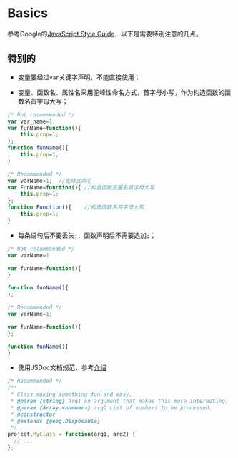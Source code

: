 # Basics
参考Google的[JavaScript Style Guide](http://google-styleguide.googlecode.com/svn/trunk/javascriptguide.xml)，以下是需要特别注意的几点。

## 特别的
- 变量要经过`var`关键字声明，不能直接使用；

- 变量、函数名、属性名采用驼峰性命名方式，首字母小写，作为构造函数的函数名首字母大写；

```javascript
/* Not recommended */
var var_name=1;
var funName=function(){
    this.prop=1;
};
function funName(){
    this.prop=1;
}

/* Recommended */
var varName=1;  //驼峰式命名
var FunName=function(){ //构造函数变量名首字母大写
    this.prop=1;
};
function Function(){    //构造函数名首字母大写
    this.prop=1;
}
```

- 每条语句后不要丢失`;`，函数声明后不需要追加`;`；

```javascript
/* Not recommended */
var varName=1

var funName=function(){
}

function funName(){
};

/* Recommended */
var varName=1;

var funName=function(){
};

function funName(){
}
```

- 使用JSDoc文档规范，参考[介绍](http://usejsdoc.org/)

```javascript
/* Recommended */
/**
 * Class making something fun and easy.
 * @param {string} arg1 An argument that makes this more interesting.
 * @param {Array.<number>} arg2 List of numbers to be processed.
 * @constructor
 * @extends {goog.Disposable}
 */
project.MyClass = function(arg1, arg2) {
  // ...
};

```


